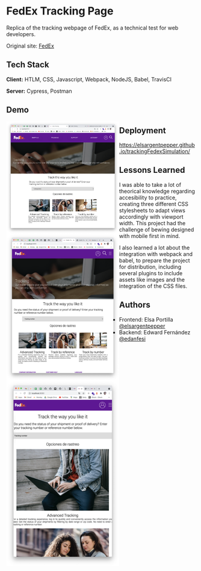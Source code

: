 # FedEx Tracking Page

Replica of the tracking webpage of FedEx, as a technical test for web developers.

Original site: [FedEx](https://www.fedex.com/es-do/tracking.html)

## Tech Stack

**Client:** HTLM, CSS, Javascript, Webpack, NodeJS, Babel, TravisCI

**Server:** Cypress, Postman

  
## Demo

<img src="https://github.com/elsargentpepper/trackingFedexSimulation/blob/main/src/assets/images-readme/Screen%20Shot%202021-05-11%20at%2013.45.14.png" width=300 align=left>

<img src="https://github.com/elsargentpepper/trackingFedexSimulation/blob/main/src/assets/images-readme/Screen%20Shot%202021-05-11%20at%2013.45.26.png" width=300 align=left>

<img src="https://github.com/elsargentpepper/trackingFedexSimulation/blob/main/src/assets/images-readme/Screen%20Shot%202021-05-11%20at%2013.45.41.png" width=300 align=left>
  
  
## Deployment

https://elsargentpepper.github.io/trackingFedexSimulation/

## Lessons Learned

I was able to take a lot of theorical knowledge regarding accesibility to practice, creating three different CSS stylesheets to adapt views accordingly with viewport width. This project had the challenge of bewing designed with mobile first in mind. 

I also learned a lot about the integration with webpack and babel, to prepare the project for distribution, including several plugins to include assets like images and the integration of the CSS files. 
  
## Authors

- Frontend: Elsa Portilla [@elsargentpepper](https://github.com/elsargentpepper)
- Backend: Edward Fernández [@edanfesi](https://github.com/edanfesi)
